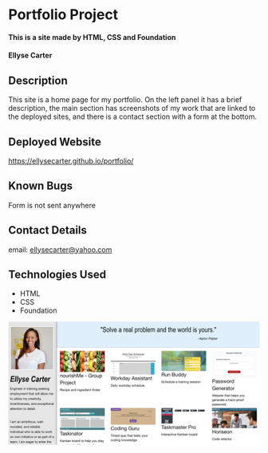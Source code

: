 # Portfolio Project

#### This is a site made by HTML, CSS and Foundation

#### Ellyse Carter

## Description
This site is a home page for my portfolio. On the left panel it has a brief description, the main section has screenshots of my work that are linked to the deployed sites, and there is a contact section with a form at the bottom.  


## Deployed Website
https://ellysecarter.github.io/portfolio/

## Known Bugs
Form is not sent anywhere

## Contact Details
email: ellysecarter@yahoo.com

## Technologies Used
- HTML 
- CSS
- Foundation



![screenshot](assets/images/portscreenshot.png)
